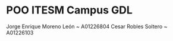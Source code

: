 POO ITESM Campus GDL
====================

Jorge Enrique Moreno León ~ A01226804
Cesar Robles Soltero ~ A01226103